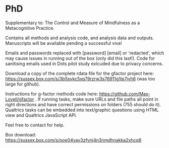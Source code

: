 # PhD
Supplementary to: The Control and Measure of Mindfulness as a Metacognitive Practice. 

Contains all methods and analysis code, and analysis data and outputs. 
Manuscripts will be available pending a successful viva! 

Emails and passwords replaced with [password] [email] or 'redacted', which may cause issues in running out of the box (only did this last!). Code for sanitising emails used in Dots pilot study exlcuded due to privacy concerns.

Download a copy of the complete rdata file for the gfactor project here: https://sussex.box.com/s/3b5sykc5xq79rzrw3s76911g1ip7jyh6 (was too large for github).

Instructions for g-factor methods code here: https://github.com/Max-Lovell/gfactor .
If running tasks, make sure URLs and file paths all point in right directions and have correct permissions on folders (755 should do it). Qualtrics tasks can be embedded into text/graphic questions using HTML view and Qualtrics JavaScript API. 

Feel free to contact for help.

Box download: https://sussex.box.com/s/ooe04yay3zfvni4n3nmdhnakka2xhcq6

